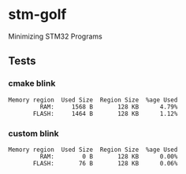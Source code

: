 # stm-golf
Minimizing STM32 Programs

## Tests

### cmake blink
```
Memory region  Used Size  Region Size  %age Used
         RAM:     1568 B       128 KB      4.79%
       FLASH:     1464 B       128 KB      1.12%
```

### custom blink
```
Memory region  Used Size  Region Size  %age Used
         RAM:        0 B       128 KB      0.00%
       FLASH:       76 B       128 KB      0.06%
```

